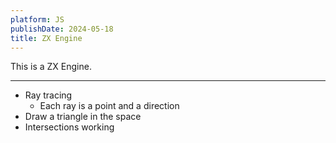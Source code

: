 ```yaml
---
platform: JS
publishDate: 2024-05-18
title: ZX Engine
---
```


<canvas class="u-full-width logiclogue-zx-three" width="256" height="192" style="image-rendering: pixelated"></canvas>

This is a ZX Engine.

---
- Ray tracing
    - Each ray is a point and a direction
- Draw a triangle in the space
- Intersections working
